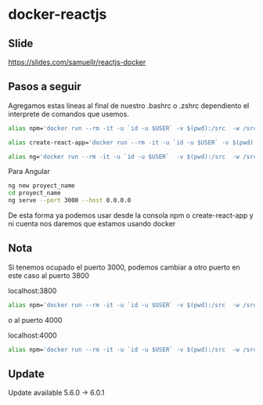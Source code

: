 # docker-reactjs
## Slide
https://slides.com/samuellr/reactjs-docker

## Pasos a seguir

Agregamos estas lineas al final de nuestro .bashrc o .zshrc dependiento el interprete de comandos que usemos.


```bash
alias npm='docker run --rm -it -u `id -u $USER` -v $(pwd):/src  -w /src -p 3000:3000 starsaminf/reactjs npm'

alias create-react-app='docker run --rm -it -u `id -u $USER` -v $(pwd):/src  -w /src starsaminf/reactjs create-react-app'

alias ng='docker run --rm -it -u `id -u $USER`  -v $(pwd):/src  -w /src -p  3000:3000 starsaminf/reactjs ng'

```
Para Angular
```bash
ng new proyect_name
cd proyect_name
ng serve --port 3000 --host 0.0.0.0
```


De esta forma ya podemos usar desde la consola npm o create-react-app y ni cuenta nos daremos que estamos usando docker

## Nota

Si tenemos ocupado el puerto 3000, podemos cambiar a otro puerto en este caso al puerto 3800


localhost:3800


```bash
alias npm='docker run --rm -it -u `id -u $USER` -v $(pwd):/src  -w /src -p 3800:3000 starsaminf/reactjs npm'

```
o al puerto 4000

localhost:4000


```bash
alias npm='docker run --rm -it -u `id -u $USER` -v $(pwd):/src  -w /src -p 4000:3000 starsaminf/reactjs npm'

```

## Update
Update available 5.6.0 → 6.0.1


